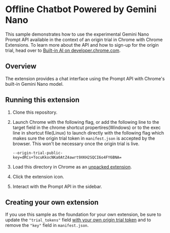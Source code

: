 # Offline Chatbot Powered by Gemini Nano

This sample demonstrates how to use the experimental Gemini Nano Prompt API available in the context of an origin trial in Chrome with Chrome Extensions. To learn more about the API and how to sign-up for the origin trial, head over to [Built-in AI on developer.chrome.com](https://developer.chrome.com/docs/ai/built-in).

## Overview

The extension provides a chat interface using the Prompt API with Chrome's built-in Gemini Nano model.

## Running this extension

1. Clone this repository.
1. Launch Chrome with the following flag, or add the following line to the target field in the chrome shortcut propertires(Windows) or to the exec line in shortcut file(Linux) to launch directly with the following flag which makes sure the origin trial token in `manifest.json` is accepted by the browser. This won't be necessary once the origin trial is live.

   `--origin-trial-public-key=dRCs+TocuKkocNKa0AtZ4awrt9XKH2SQCI6o4FY6BNA=`
1. Load this directory in Chrome as an [unpacked extension](https://developer.chrome.com/docs/extensions/mv3/getstarted/development-basics/#load-unpacked).
1. Click the extension icon.
1. Interact with the Prompt API in the sidebar.

## Creating your own extension

If you use this sample as the foundation for your own extension, be sure to update the `"trial_tokens"` field [with your own origin trial token](https://developer.chrome.com/docs/web-platform/origin-trials?hl=en#extensions) and to remove the `"key"` field in `manifest.json`.
